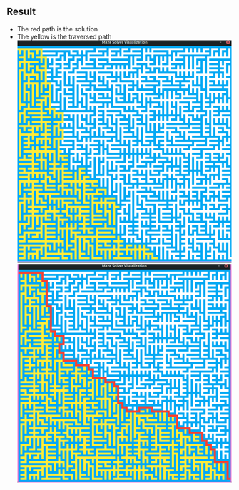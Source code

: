 ## Result
- The red path is the solution
- The yellow is the traversed path
![Processing](../img/040.png)
  ![Result](../img/041.png)